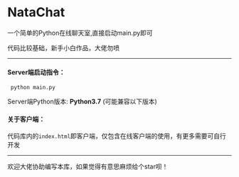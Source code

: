 # NataChat
一个简单的Python在线聊天室,直接启动main.py即可

代码比较基础，新手小白作品，大佬勿喷

***
#### Server端启动指令：
`` python main.py``

Server端Python版本:  **Python3.7** (可能兼容以下版本)



#### 关于客户端：

代码库内的``index.html``即客户端，仅包含在线客户端的使用，有更多需要可自行开发

***
欢迎大佬协助编写本库，如果觉得有意思麻烦给个star呗！
